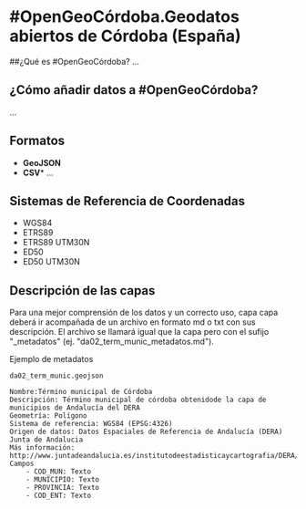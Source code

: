 # #OpenGeoCórdoba.Geodatos abiertos de Córdoba (España)

##¿Qué es #OpenGeoCórdoba?
...
## ¿Cómo añadir datos a #OpenGeoCórdoba?
...
## Formatos
- **GeoJSON**
- **CSV***
...
## Sistemas de Referencia de Coordenadas
- WGS84
- ETRS89
- ETRS89 UTM30N
- ED50
- ED50 UTM30N
## Descripción de las capas

Para una mejor comprensión de los datos y un correcto uso, capa capa deberá ir acompañada de un archivo en formato md o txt con sus descripción. El archivo se llamará igual que la capa pero con el sufijo "_metadatos" (ej. "da02_term_munic_metadatos.md").

Ejemplo de metadatos
```
da02_term_munic.geojson

Nombre:Término municipal de Córdoba
Descripción: Término municipal de córdoba obtenidode la capa de municipios de Andalucía del DERA
Geometría: Polígono
Sistema de referencia: WGS84 (EPSG:4326)
Origen de datos: Datos Espaciales de Referencia de Andalucía (DERA) Junta de Andalucia
Más información: http://www.juntadeandalucia.es/institutodeestadisticaycartografia/DERA/g17.htm
Campos
	- COD_MUN: Texto
	- MUNICIPIO: Texto
	- PROVINCIA: Texto
	- COD_ENT: Texto
```
